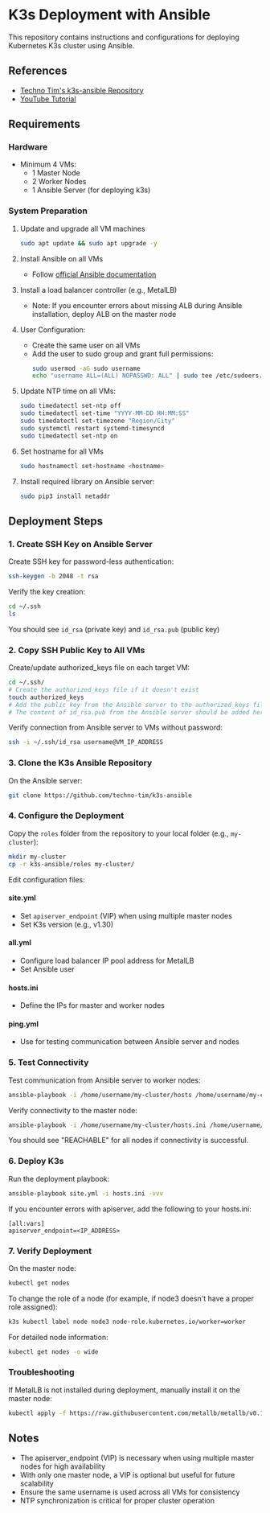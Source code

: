 # K3s Deployment with Ansible

This repository contains instructions and configurations for deploying Kubernetes K3s cluster using Ansible.

## References

- [Techno Tim's k3s-ansible Repository](https://github.com/techno-tim/k3s-ansible)
- [YouTube Tutorial](https://www.youtube.com/watch?v=CbkEWcUZ7zM)

## Requirements

### Hardware
- Minimum 4 VMs:
  - 1 Master Node
  - 2 Worker Nodes
  - 1 Ansible Server (for deploying k3s)

### System Preparation
1. Update and upgrade all VM machines
   ```bash
   sudo apt update && sudo apt upgrade -y
   ```

2. Install Ansible on all VMs
   - Follow [official Ansible documentation](https://docs.ansible.com/ansible/latest/installation_guide/installation_distros.html)

3. Install a load balancer controller (e.g., MetalLB)
   - Note: If you encounter errors about missing ALB during Ansible installation, deploy ALB on the master node

4. User Configuration:
   - Create the same user on all VMs
   - Add the user to sudo group and grant full permissions:
     ```bash
     sudo usermod -aG sudo username
     echo "username ALL=(ALL) NOPASSWD: ALL" | sudo tee /etc/sudoers.d/username
     ```

5. Update NTP time on all VMs:
   ```bash
   sudo timedatectl set-ntp off
   sudo timedatectl set-time "YYYY-MM-DD HH:MM:SS"
   sudo timedatectl set-timezone "Region/City"
   sudo systemctl restart systemd-timesyncd
   sudo timedatectl set-ntp on
   ```

6. Set hostname for all VMs
   ```bash
   sudo hostnamectl set-hostname <hostname>
   ```

7. Install required library on Ansible server:
   ```bash
   sudo pip3 install netaddr
   ```

## Deployment Steps

### 1. Create SSH Key on Ansible Server

Create SSH key for password-less authentication:
```bash
ssh-keygen -b 2048 -t rsa
```

Verify the key creation:
```bash
cd ~/.ssh
ls
```
You should see `id_rsa` (private key) and `id_rsa.pub` (public key)

### 2. Copy SSH Public Key to All VMs

Create/update authorized_keys file on each target VM:
```bash
cd ~/.ssh/
# Create the authorized_keys file if it doesn't exist
touch authorized_keys
# Add the public key from the Ansible server to the authorized_keys file
# The content of id_rsa.pub from the Ansible server should be added here
```

Verify connection from Ansible server to VMs without password:
```bash
ssh -i ~/.ssh/id_rsa username@VM_IP_ADDRESS
```

### 3. Clone the K3s Ansible Repository

On the Ansible server:
```bash
git clone https://github.com/techno-tim/k3s-ansible
```

### 4. Configure the Deployment

Copy the `roles` folder from the repository to your local folder (e.g., `my-cluster`):
```bash
mkdir my-cluster
cp -r k3s-ansible/roles my-cluster/
```

Edit configuration files:

#### site.yml
- Set `apiserver_endpoint` (VIP) when using multiple master nodes
- Set K3s version (e.g., v1.30)

#### all.yml
- Configure load balancer IP pool address for MetalLB
- Set Ansible user

#### hosts.ini
- Define the IPs for master and worker nodes

#### ping.yml
- Use for testing communication between Ansible server and nodes

### 5. Test Connectivity

Test communication from Ansible server to worker nodes:
```bash
ansible-playbook -i /home/username/my-cluster/hosts /home/username/my-cluster/ping.yml
```

Verify connectivity to the master node:
```bash
ansible-playbook -i /home/username/my-cluster/hosts.ini /home/username/my-cluster/ping.yml
```

You should see "REACHABLE" for all nodes if connectivity is successful.

### 6. Deploy K3s

Run the deployment playbook:
```bash
ansible-playbook site.yml -i hosts.ini -vvv
```

If you encounter errors with apiserver, add the following to your hosts.ini:
```
[all:vars]
apiserver_endpoint=<IP_ADDRESS>
```

### 7. Verify Deployment

On the master node:
```bash
kubectl get nodes
```

To change the role of a node (for example, if node3 doesn't have a proper role assigned):
```bash
k3s kubectl label node node3 node-role.kubernetes.io/worker=worker
```

For detailed node information:
```bash
kubectl get nodes -o wide
```

### Troubleshooting

If MetalLB is not installed during deployment, manually install it on the master node:
```bash
kubectl apply -f https://raw.githubusercontent.com/metallb/metallb/v0.13.7/config/manifests/metallb-native.yaml
```

## Notes

- The apiserver_endpoint (VIP) is necessary when using multiple master nodes for high availability
- With only one master node, a VIP is optional but useful for future scalability
- Ensure the same username is used across all VMs for consistency
- NTP synchronization is critical for proper cluster operation